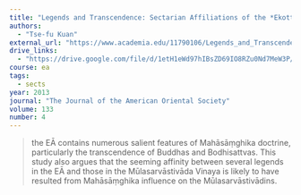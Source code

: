 ```yaml
---
title: "Legends and Transcendence: Sectarian Affiliations of the *Ekottarika Āgama* in Chinese Translation"
authors:
  - "Tse-fu Kuan"
external_url: "https://www.academia.edu/11790106/Legends_and_Transcendence_Sectarian_Affiliations_of_the_Ekottarika_Āgama_in_Chinese_Translation"
drive_links:
  - "https://drive.google.com/file/d/1etH1eWd97hIBsZD69IO8RZu0Nd7MeW3P/view?usp=drivesdk"
course: ea
tags:
  - sects
year: 2013
journal: "The Journal of the American Oriental Society"
volume: 133
number: 4
---
```


> the EĀ contains numerous salient features of Mahāsāṃghika doctrine, particularly the transcendence of Buddhas and Bodhisattvas. This study also argues that the seeming affinity between several legends in the EĀ and those in the Mūlasarvāstivāda Vinaya is likely to have resulted from Mahāsāṃghika influence on the Mūlasarvāstivādins. 

